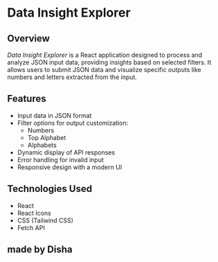 # Data Insight Explorer

## Overview

_Data Insight Explorer_ is a React application designed to process and analyze JSON input data, providing insights based on selected filters. It allows users to submit JSON data and visualize specific outputs like numbers and letters extracted from the input.

## Features

- Input data in JSON format
- Filter options for output customization:
  - Numbers
  - Top Alphabet
  - Alphabets
- Dynamic display of API responses
- Error handling for invalid input
- Responsive design with a modern UI

## Technologies Used

- React
- React Icons
- CSS (Tailwind CSS)
- Fetch API

## made by Disha
